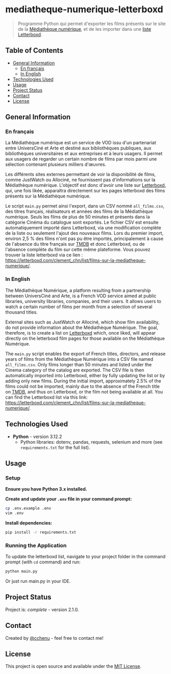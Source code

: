# mediatheque-numerique-letterboxd
> Programme Python qui permet d'exporter les films présents sur le site de la [Médiathèque numérique](mediatheque-numerique.com), et de les importer dans une [liste Letterboxd](https://letterboxd.com/clement_chn/list/films-sur-la-mediatheque-numerique/).

## Table of Contents
* [General Information](#general-information)
  * [En français](#en-français)
  * [In English](#in-english)
* [Technologies Used](#technologies-used)
* [Usage](#usage)
* [Project Status](#project-status)
* [Contact](#contact)
* [License](#license)

## General Information
### En français
La Médiathèque numérique est un service de VOD issu d'un partenariat entre UniversCiné et Arte et destiné aux bibliothèques publiques, aux bibliothèques universitaires et aux entreprises et à leurs usagers. Il permet aux usagers de regarder un certain nombre de films par mois parmi une sélection contenant plusieurs milliers d'œuvres.

Les différents sites externes permettant de voir la disponibilité de films, comme JustWatch ou Allociné, ne fournissent pas d'informations sur la Médiathèque numérique. L'objectif est donc d'avoir une liste sur [Letterboxd](https://letterboxd.com/), qui, une fois likée, apparaîtra directement sur les pages letterboxd des films présents sur la Médiathèque numérique.

Le script `main.py` permet ainsi l'export, dans un CSV nommé `all_films.csv`, des titres français, réalisateurs et années des films de la Médiathèque numérique. Seuls les films de plus de 50&nbsp;minutes et présents dans la catégorie Cinéma du catalogue sont exportés. Le fichier CSV est ensuite automatiquement importé dans Letterboxd, via une modification complète de la liste ou seulement l'ajout des nouveaux films. Lors du premier import, environ 2,5&nbsp;% des films n'ont pas pu être importés, principalement à cause de l'absence du titre français sur [TMDB](https://www.themoviedb.org/) et donc Letterboxd, ou de l'absence complète du film sur cette même plateforme. Vous pouvez trouver la liste letterboxd via ce lien : https://letterboxd.com/clement_chn/list/films-sur-la-mediatheque-numerique/.

### In English
The Médiathèque Numérique, a platform resulting from a partnership between UniversCiné and Arte, is a French VOD service aimed at public libraries, university libraries, companies, and their users. It allows users to watch a certain number of films per month from a selection of several thousand titles.

External sites such as JustWatch or Allociné, which show film availability, do not provide information about the Médiathèque Numérique. The goal, therefore, is to create a list on [Letterboxd](https://letterboxd.com/) which, once liked, will appear directly on the letterboxd film pages for those available on the Médiathèque Numérique.

The `main.py` script enables the export of French titles, directors, and release years of films from the Médiathèque Numérique into a CSV file named `all_films.csv`. Only films longer than 50&nbsp;minutes and listed under the Cinema category of the catalog are exported. The CSV file is then automatically imported into Letterboxd, either by fully updating the list or by adding only new films. During the initial import, approximately 2.5% of the films could not be imported, mainly due to the absence of the French title on [TMDB](https://www.themoviedb.org/), and thus on Letterboxd, or the film not being available at all. You can find the Letterboxd list via this link: https://letterboxd.com/clement_chn/list/films-sur-la-mediatheque-numerique/.

## Technologies Used
- **Python** - version 3.12.2  
  - Python libraries: dotenv, pandas, requests, selenium and more (see `requirements.txt` for the full list).

## Usage
### Setup
**Ensure you have Python 3.x installed.**

**Create and update your `.env` file in your command prompt:**  
   ```bash
   cp .env.example .env
   vim .env
   ```

**Install dependencies:**
   ```bash
   pip install -r requirements.txt
   ```

### Running the Application
To update the letterboxd list, navigate to your project folder in the command prompt (with `cd` command) and run:
   ```bash
   python main.py
   ```

Or just run main.py in your IDE.


## Project Status
Project is: _complete_ - version 2.1.0.


## Contact
Created by [@cchenu](https://github.com/cchenu/) - feel free to contact me!

## License
This project is open source and available under the [MIT License](LICENSE).

